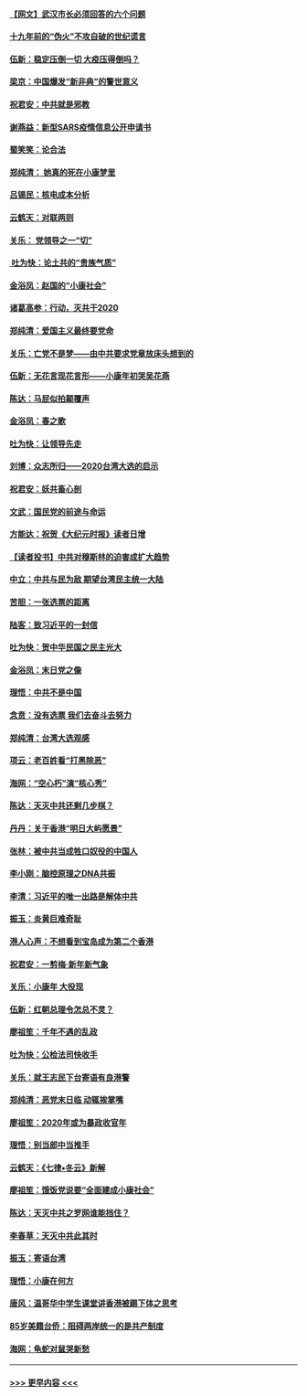 #### [【网文】武汉市长必须回答的六个问题](../pages/nsc993/n11813848.md?t=01230633) 
#### [十九年前的“伪火”不攻自破的世纪谎言](../pages/nsc993/n11813238.md?t=01230633) 
#### [伍新：稳定压倒一切 大疫压得倒吗？](../pages/nsc993/n11812634.md?t=01230633) 
#### [梁京：中国爆发“新非典”的警世意义](../pages/nsc993/n11812554.md?t=01230633) 
#### [祝君安：中共就是邪教](../pages/nsc993/n11812431.md?t=01230633) 
#### [谢燕益：新型SARS疫情信息公开申请书](../pages/nsc993/n11808840.md?t=01230633) 
#### [蜀笑笑：论合法](../pages/nsc993/n11808064.md?t=01230633) 
#### [郑纯清： 她真的死在小康梦里](../pages/nsc993/n11806623.md?t=01230633) 
#### [吕锡民：核电成本分析](../pages/nsc993/n11806284.md?t=01230633) 
#### [云鹤天：对联两则](../pages/nsc993/n11805957.md?t=01230633) 
#### [关乐： 党领导之一“切”](../pages/nsc993/n11804505.md?t=01230633) 
#### [ 吐为快：论土共的“贵族气质”](../pages/nsc993/n11804490.md?t=01230633) 
#### [金浴凤：赵国的“小康社会”](../pages/nsc993/n11804452.md?t=01230633) 
#### [诸葛高参：行动，灭共于2020](../pages/nsc993/n11804120.md?t=01230633) 
#### [郑纯清：爱国主义最终要党命](../pages/nsc993/n11802197.md?t=01230633) 
#### [关乐：亡党不是梦——由中共要求党章放床头想到的](../pages/nsc993/n11802156.md?t=01230633) 
#### [伍新：无花言现花言形——小康年初哭吴花燕](../pages/nsc993/n11800044.md?t=01230633) 
#### [陈达：马屁似拍颠覆声](../pages/nsc993/n11800010.md?t=01230633) 
#### [金浴凤：春之歌](../pages/nsc993/n11797687.md?t=01230633) 
#### [吐为快：让领导先走](../pages/nsc993/n11797512.md?t=01230633) 
#### [刘博：众志所归——2020台湾大选的启示](../pages/nsc993/n11796878.md?t=01230633) 
#### [祝君安：妖共畜心剖](../pages/nsc993/n11794273.md?t=01230633) 
#### [文武：国民党的前途与命运](../pages/nsc993/n11794198.md?t=01230633) 
#### [方能达：祝贺《大纪元时报》读者日增](../pages/nsc993/n11793807.md?t=01230633) 
#### [【读者投书】中共对穆斯林的迫害成扩大趋势](../pages/nsc993/n11791371.md?t=01230633) 
#### [中立：中共与民为敌 期望台湾民主统一大陆](../pages/nsc993/n11790392.md?t=01230633) 
#### [苦胆：一张选票的距离](../pages/nsc993/n11788914.md?t=01230633) 
#### [陆客：致习近平的一封信](../pages/nsc993/n11788867.md?t=01230633) 
#### [吐为快：贺中华民国之民主光大](../pages/nsc993/n11788618.md?t=01230633) 
#### [金浴凤：末日党之像](../pages/nsc993/n11787475.md?t=01230633) 
#### [理悟：中共不是中国](../pages/nsc993/n11787463.md?t=01230633) 
#### [念贲：没有选票  我们去奋斗去努力](../pages/nsc993/n11787398.md?t=01230633) 
#### [郑纯清：台湾大选观感](../pages/nsc993/n11786210.md?t=01230633) 
#### [项云：老百姓看“打黑除恶”](../pages/nsc993/n11785398.md?t=01230633) 
#### [海网：“空心朽”演“核心秀”](../pages/nsc993/n11783874.md?t=01230633) 
#### [陈达：天灭中共还剩几步棋？](../pages/nsc993/n11783719.md?t=01230633) 
#### [丹丹：关于香港“明日大屿愿景”](../pages/nsc993/n11783273.md?t=01230633) 
#### [张林：被中共当成牲口奴役的中国人](../pages/nsc993/n11782397.md?t=01230633) 
#### [李小刚：脑控原理之DNA共振](../pages/nsc993/n11780962.md?t=01230633) 
#### [李清：习近平的唯一出路是解体中共](../pages/nsc993/n11780866.md?t=01230633) 
#### [振玉：炎黄巨难奇耻](../pages/nsc993/n11779632.md?t=01230633) 
#### [港人心声：不想看到宝岛成为第二个香港](../pages/nsc993/n11778817.md?t=01230633) 
#### [祝君安：一剪梅‧新年新气象](../pages/nsc993/n11776340.md?t=01230633) 
#### [关乐：小康年 大役现](../pages/nsc993/n11774213.md?t=01230633) 
#### [伍新：红朝总理令怎总不灵？](../pages/nsc993/n11770813.md?t=01230633) 
#### [廖祖笙：千年不遇的乱政](../pages/nsc993/n11770373.md?t=01230633) 
#### [吐为快：公检法司快收手](../pages/nsc993/n11770359.md?t=01230633) 
#### [关乐：就王志民下台寄语有良港警](../pages/nsc993/n11769903.md?t=01230633) 
#### [郑纯清：恶党末日临 动辄挨掌嘴](../pages/nsc993/n11769356.md?t=01230633) 
#### [廖祖笙：2020年或为暴政收官年](../pages/nsc993/n11768216.md?t=01230633) 
#### [理悟：别当郎中当推手](../pages/nsc993/n11768243.md?t=01230633) 
#### [云鹤天：《七律▪冬云》新解](../pages/nsc993/n11768204.md?t=01230633) 
#### [廖祖笙：饿饭党说要“全面建成小康社会”](../pages/nsc993/n11767482.md?t=01230633) 
#### [陈达：天灭中共之罗网谁能挡住？](../pages/nsc993/n11767465.md?t=01230633) 
#### [李春草：天灭中共此其时](../pages/nsc993/n11767452.md?t=01230633) 
#### [振玉：寄语台湾](../pages/nsc993/n11767432.md?t=01230633) 
#### [理悟：小康在何方](../pages/nsc993/n11767394.md?t=01230633) 
#### [唐风：温哥华中学生课堂讲香港被踢下体之思考](../pages/nsc993/n11766848.md?t=01230633) 
#### [85岁美籍台侨：阻碍两岸统一的是共产制度](../pages/nsc993/n11765043.md?t=01230633) 
#### [海网：龟蛇对鼠哭新愁](../pages/nsc993/n11764895.md?t=01230633) 

----
#### [ >>> 更早内容 <<< ](../indexes/nsc993-earlier.md)
